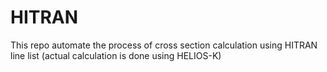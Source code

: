 # HITRAN
This repo automate the process of cross section calculation using HITRAN line list (actual calculation is done using HELIOS-K)
